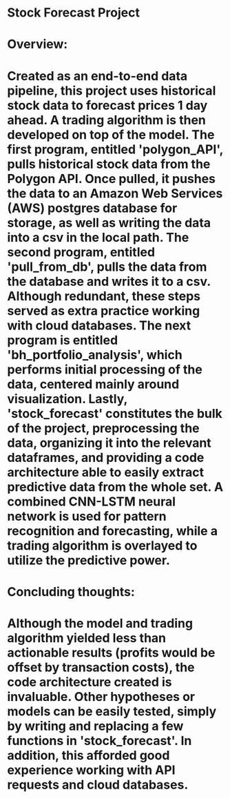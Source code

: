 # Stock Forecast Project
  
#  Overview:
#  Created as an end-to-end data pipeline, this project uses historical stock data to forecast prices 1 day ahead.  A trading algorithm is then developed on top of the model.  The first program, entitled 'polygon_API', pulls historical stock data from the Polygon API.  Once pulled, it pushes the data to an Amazon Web Services (AWS) postgres database for storage, as well as writing the data into a csv in the local path.  The second program, entitled 'pull_from_db', pulls the data from the database and writes it to a csv.  Although redundant, these steps served as extra practice working with cloud databases.  The next program is entitled 'bh_portfolio_analysis', which performs initial processing of the data, centered mainly around visualization.  Lastly, 'stock_forecast' constitutes the bulk of the project, preprocessing the data, organizing it into the relevant dataframes, and providing a code architecture able to easily extract predictive data from the whole set. A combined CNN-LSTM neural network is used for pattern recognition and forecasting, while a trading algorithm is overlayed to utilize the predictive power.

#  Concluding thoughts:
#  Although the model and trading algorithm yielded less than actionable results (profits would be offset by transaction costs), the code architecture created is invaluable. Other hypotheses or models can be easily tested, simply by writing and replacing a few functions in 'stock_forecast'. In addition, this afforded good experience working with API requests and cloud databases.

